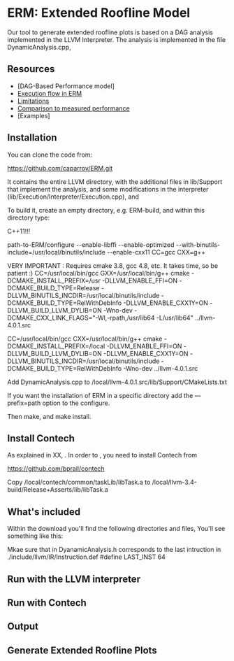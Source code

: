# ERM: Extended Roofline Model

Our tool to generate extended roofline plots is based on a DAG analysis
implemented in the LLVM Interpreter. The analysis is implemented in
the file DynamicAnalysis.cpp, 



## Resources

* [DAG-Based Performance model]
* [Execution flow in ERM](https://github.com/caparrov/ERM/blob/master/resources/execution-flow.md)
* [Limitations](https://github.com/caparrov/ERM/resources/limitations.md)
* [Comparison to measured performance](https://github.com/caparrov/ERM/resources/comparison.md)
* [Examples]




## Installation


You can clone the code from:

https://github.com/caparrov/ERM.git

It contains the entire LLVM directory, with the additional files in lib/Support
that implement the analysis, and some modifications in the interpreter
(lib/Execution/Interpreter/Execution.cpp), and 


To build it, create an empty directory, e.g. ERM-build, and within this
directory type:

C++11!!!

path-to-ERM/configure --enable-libffi --enable-optimized --with-binutils-include=/usr/local/binutils/include --enable-cxx11 CC=gcc CXX=g++

VERY IMPORTANT
: Requires cmake 3.8, gcc 4.8, etc. It takes time, so be patient :)
CC=/usr/local/bin/gcc GXX=/usr/local/bin/g++ cmake -DCMAKE_INSTALL_PREFIX=/usr -DLLVM_ENABLE_FFI=ON -DCMAKE_BUILD_TYPE=Release -DLLVM_BINUTILS_INCDIR=/usr/local/binutils/include -DCMAKE_BUILD_TYPE=RelWithDebInfo -DLLVM_ENABLE_CXX1Y=ON -DLLVM_BUILD_LLVM_DYLIB=ON  -Wno-dev -DCMAKE_CXX_LINK_FLAGS="-Wl,-rpath,/usr/lib64 -L/usr/lib64" ../llvm-4.0.1.src

CC=/usr/local/bin/gcc CXX=/usr/local/bin/g++ cmake -DCMAKE_INSTALL_PREFIX=/local -DLLVM_ENABLE_FFI=ON -DLLVM_BUILD_LLVM_DYLIB=ON -DLLVM_ENABLE_CXX1Y=ON -DLLVM_BINUTILS_INCDIR=/usr/local/binutils/include -DCMAKE_BUILD_TYPE=RelWithDebInfo      -Wno-dev ../llvm-4.0.1.src



Add DynamicAnalysis.cpp to /local/llvm-4.0.1.src/lib/Support/CMakeLists.txt


If you want the installation of ERM in a specific directory add the
—prefix=path option to the configure.


Then make, and make install.


## Install Contech

As explained in XX, . In order to , you need to install Contech from 

https://github.com/bprail/contech


Copy /local/contech/common/taskLib/libTask.a to /local/llvm-3.4-build/Release+Asserts/lib/libTask.a

## What's included

Within the download you'll find the following directories and files, You'll see something like this:


Mkae sure that in DyanamicAnalysis.h corresponds to the last intruction in ./include/llvm/IR/Instruction.def
#define LAST_INST 64


## Run with the LLVM interpreter



## Run with Contech


## Output




## Generate Extended Roofline Plots






